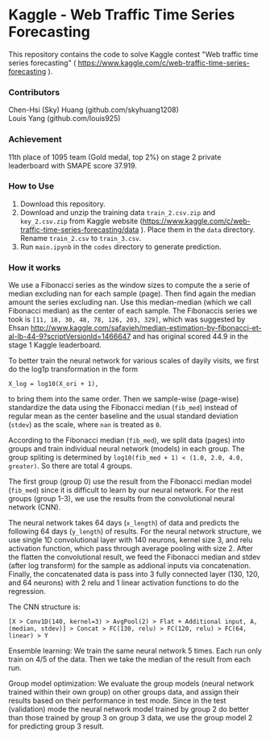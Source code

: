 # Kaggle - Web Traffic Time Series Forecasting #
  
This repository contains the code to solve Kaggle contest "Web traffic time series forecasting" ( https://www.kaggle.com/c/web-traffic-time-series-forecasting ).

### Contributors ###
Chen-Hsi (Sky) Huang (github.com/skyhuang1208)   
Louis Yang (github.com/louis925)

### Achievement ###
11th place of 1095 team (Gold medal, top 2%) on stage 2 private leaderboard with SMAPE score 37.919.

### How to Use ###
1. Download this repository.
2. Download and unzip the training data `train_2.csv.zip` and `key_2.csv.zip` from Kaggle website (https://www.kaggle.com/c/web-traffic-time-series-forecasting/data ). Place them in the `data` directory. Rename `train_2.csv` to `train_3.csv`.
3. Run `main.ipynb` in the `codes` directory to generate prediction.

### How it works ###
We use a Fibonacci series as the window sizes to compute the a serie of median excluding nan for each sample (page). Then find again the median amount the series excluding nan. Use this median-median (which we call Fibonacci median) as the center of each sample. The Fibonaccis series we took is `[11, 18, 30, 48, 78, 126, 203, 329]`, which was suggested by Ehsan  http://www.kaggle.com/safavieh/median-estimation-by-fibonacci-et-al-lb-44-9?scriptVersionId=1466647 and has original scored 44.9 in the stage 1 Kaggle leaderboard.

To better train the neural network for various scales of dayily visits, we first do the log1p transformation in the form 
    
    X_log = log10(X_ori + 1),

to bring them into the same order. Then we sample-wise (page-wise) standardize the data using the Fibonacci median (`fib_med`) instead of regular mean as the center baseline and the usual standard deviation (`stdev`) as the scale, where `nan` is treated as `0`.

According to the Fibonacci median (`fib_med`), we split data (pages) into groups and train individual neural network (models) in each group. The group spliting is determined by `log10(fib_med + 1) < (1.0, 2.0, 4.0, greater)`. So there are total 4 groups.

The first group (group 0) use the result from the Fibonacci median model (`fib_med`) since it is difficult to learn by our neural network. For the rest groups (group 1-3), we use the results from the convolutional neural network (CNN). 

The neural network takes 64 days (`x_length`) of data and predicts the following 64 days (`y_length`) of results. For the neural network structure, we use single 1D convolutional layer with 140 neurons, kernel size 3, and relu activation function, which pass through average pooling with size 2. After the flatten the convolutional result, we feed the Fibonacci median and stdev (after log transform) for the sample as addional inputs via concatenation. Finally, the concatenated data is pass into 3 fully connected layer (130, 120, and 64 neurons) with 2 relu and 1 linear activation functions to do the regression. 

The CNN structure is: 

    [X > Conv1D(140, kernel=3) > AvgPool(2) > Flat + Additional input, A, (median, stdev)] > Concat > FC(130, relu) > FC(120, relu) > FC(64, linear) > Y

Ensemble learning: We train the same neural network 5 times. Each run only train on 4/5 of the data. Then we take the median of the result from each run.

Group model optimization: We evaluate the group models (neural network trained within their own group) on other groups data, and assign their results based on their performance in test mode. Since in the test (validation) mode the neural network model trained by group 2 do better than those trained by group 3 on group 3 data, we use the group model 2 for predicting group 3 result.
